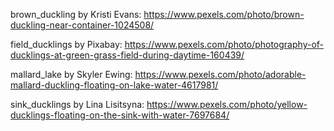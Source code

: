 brown_duckling by Kristi Evans: https://www.pexels.com/photo/brown-duckling-near-container-1024508/

field_ducklings by Pixabay: https://www.pexels.com/photo/photography-of-ducklings-at-green-grass-field-during-daytime-160439/

mallard_lake by Skyler Ewing: https://www.pexels.com/photo/adorable-mallard-duckling-floating-on-lake-water-4617981/

sink_ducklings by Lina Lisitsyna: https://www.pexels.com/photo/yellow-ducklings-floating-on-the-sink-with-water-7697684/